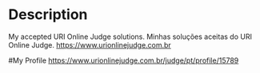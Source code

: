 ﻿# Description
My accepted URI Online Judge solutions.
Minhas soluções aceitas do URI Online Judge.
https://www.urionlinejudge.com.br

#My Profile
https://www.urionlinejudge.com.br/judge/pt/profile/15789